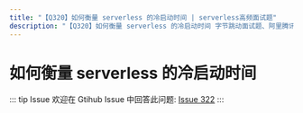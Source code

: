 ```yaml
---
title: "【Q320】如何衡量 serverless 的冷启动时间 | serverless高频面试题"
description: "【Q320】如何衡量 serverless 的冷启动时间 字节跳动面试题、阿里腾讯面试题、美团小米面试题。"
---
```


# 如何衡量 serverless 的冷启动时间

::: tip Issue
欢迎在 Gtihub Issue 中回答此问题: [Issue 322](https://github.com/shfshanyue/Daily-Question/issues/322)
:::
